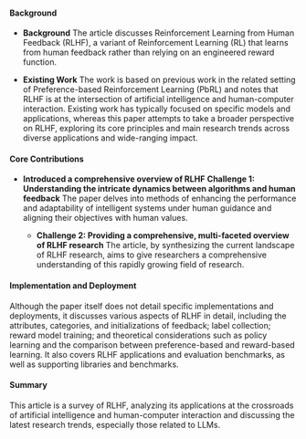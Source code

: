 #### Background
- **Background**
The article discusses Reinforcement Learning from Human Feedback (RLHF), a variant of Reinforcement Learning (RL) that learns from human feedback rather than relying on an engineered reward function.

- **Existing Work**
The work is based on previous work in the related setting of Preference-based Reinforcement Learning (PbRL) and notes that RLHF is at the intersection of artificial intelligence and human-computer interaction. Existing work has typically focused on specific models and applications, whereas this paper attempts to take a broader perspective on RLHF, exploring its core principles and main research trends across diverse applications and wide-ranging impact.

#### Core Contributions
  - **Introduced a comprehensive overview of RLHF**
    **Challenge 1: Understanding the intricate dynamics between algorithms and human feedback**
      The paper delves into methods of enhancing the performance and adaptability of intelligent systems under human guidance and aligning their objectives with human values.
    
    - **Challenge 2: Providing a comprehensive, multi-faceted overview of RLHF research**
      The article, by synthesizing the current landscape of RLHF research, aims to give researchers a comprehensive understanding of this rapidly growing field of research.

#### Implementation and Deployment
Although the paper itself does not detail specific implementations and deployments, it discusses various aspects of RLHF in detail, including the attributes, categories, and initializations of feedback; label collection; reward model training; and theoretical considerations such as policy learning and the comparison between preference-based and reward-based learning. It also covers RLHF applications and evaluation benchmarks, as well as supporting libraries and benchmarks.

#### Summary
This article is a survey of RLHF, analyzing its applications at the crossroads of artificial intelligence and human-computer interaction and discussing the latest research trends, especially those related to LLMs.